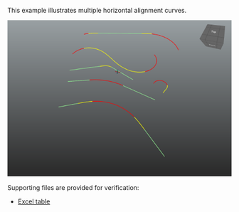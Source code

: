 ﻿This example illustrates multiple horizontal alignment curves.

![Image](../../../../figures/examples/ex-horizontal-alignment.png)

Supporting files are provided for verification:

* [Excel table](../../../../figures/examples/ex-horizontal-alignment.xlsx)

